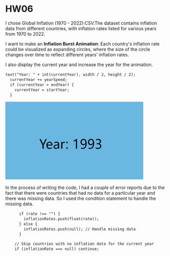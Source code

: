 # HW06

I chose Global Inflation (1970 - 2022):CSV.The dataset contains inflation data from different countries, with inflation rates listed for various years from 1970 to 2022. 


I want to make an **Inflation Burst Animation**: Each country's inflation rate could be visualized as expanding circles, where the size of the circle changes over time to reflect different years' inflation rates.

I also display  the current year and increase the year for the animation.
```
text("Year: " + int(currentYear), width / 2, height / 2);
  currentYear += yearSpeed;
  if (currentYear > endYear) {
    currentYear = startYear;
  }
```
![year](image-1.png)


In the process of writing the code, I had a couple of error reports due to the fact that there were countries that had no data for a particular year and there was missing data. So I used the condition statement to handle the missing data.
```
      if (rate !== "") {
        inflationRates.push(float(rate));
      } else {
        inflationRates.push(null); // Handle missing data
      }
```
```
    // Skip countries with no inflation data for the current year
    if (inflationRate === null) continue;
```
